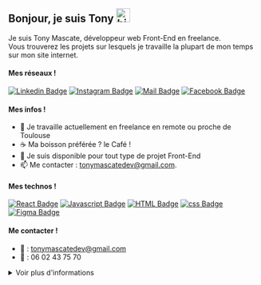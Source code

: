 ## Bonjour, je suis Tony <img src="https://user-images.githubusercontent.com/1303154/88677602-1635ba80-d120-11ea-84d8-d263ba5fc3c0.gif" width="28px" alt="hi">

Je suis Tony Mascate, développeur web Front-End en freelance.  
Vous trouverez les projets sur lesquels je travaille la plupart de mon temps sur mon site internet.

#### Mes réseaux !

[![Linkedin Badge](https://img.shields.io/badge/Tony_Mascate-0e76a8?style=flat&labelColor=0e76a8&logo=linkedin&logoColor=white)](https://www.linkedin.com/in/tony-mascate-7b54a6171/) [![Instagram Badge](https://img.shields.io/badge/-@tonywebdev-e84393?style=flat&labelColor=e84393&logo=instagram&logoColor=white)](https://instagram.com/tonywebdev) [![Mail Badge](https://img.shields.io/badge/-tonymascatedev-c0392b?style=flat&labelColor=c0392b&logo=gmail&logoColor=white)](mailto:tonymascatedev@gmail.com)
[![Facebook Badge](https://img.shields.io/badge/-@TonyMascate-success?style=flat&labelColor=success&logo=fiverr&logoColor=white)](https://www.linkedin.com/in/tony-mascate-7b54a6171/)

<!-- TODO: Add last video link -->
#### Mes infos !

- 🔭 Je travaille actuellement en freelance en remote ou proche de Toulouse
- ☕ Ma boisson préférée ? le Café !
- 🤔 Je suis disponible pour tout type de projet Front-End
- 📫 Me contacter : tonymascatedev@gmail.com.

#### Mes technos !

<!-- TODO: Make technologies links takes you to repositories -->

[![React Badge](https://img.shields.io/badge/-React-61DBFB?style=for-the-badge&labelColor=black&logo=react&logoColor=61DBFB)](#)
[![Javascript Badge](https://img.shields.io/badge/-Javascript-F0DB4F?style=for-the-badge&labelColor=black&logo=javascript&logoColor=F0DB4F)](#)
[![HTML Badge](https://img.shields.io/badge/-Html5-E34F26?style=for-the-badge&labelColor=black&logo=Html5&logoColor=#E34F26)](#)
[![css Badge](https://img.shields.io/badge/-CSS-1572B6?style=for-the-badge&labelColor=black&logo=css3&logoColor=1572B6)](#)
[![Figma Badge](https://img.shields.io/badge/-Figma-e535ab?style=for-the-badge&labelColor=black&logo=Figma&logoColor=e535ab)](#)

#### Me contacter !
- 📧 : tonymascatedev@gmail.com
- 📱 : 06 02 43 75 70

<details>
<summary>
  Voir plus d'informations
</summary>

<br >

Je suis passionné par l'informatique que ce soit en tant que consommateur ou en tant que créateur.  
C'est un monde fascinant qui nous permet de créer tout ce qui nous passe par la tête.

#### 🖱️ Statistiques de programmation

<!--START_SECTION:waka-->

```text
JavaScript   1 hr 52 mins    ██████████████▓░░░░░░░░░░   58.14 %
SCSS         44 mins         █████▓░░░░░░░░░░░░░░░░░░░   22.84 %
Bash         19 mins         ██▒░░░░░░░░░░░░░░░░░░░░░░   09.92 %
Git Config   15 mins         ██░░░░░░░░░░░░░░░░░░░░░░░   08.09 %
JSON         1 min           ▒░░░░░░░░░░░░░░░░░░░░░░░░   01.01 %
```

<!--END_SECTION:waka-->

#### Github Stats

![Ipenywis's github stats](https://github-readme-stats.vercel.app/api?username=TonyMascate&count_private=true&theme=tokyonight&hide=contribs,prs)

</details>


[reactplaylist]: https://www.youtube.com/watch?v=KxXXEL-k47Y&list=PLvXDmnBbOF7RnYiZvDwl2Pzcs2kfi10wd
[vscodetutorial]: https://www.youtube.com/watch?v=Bkie2ai8qeE&t=8s
[htmltutorial]: https://www.youtube.com/watch?v=VK6MXVxOsws&t=27s
[javascripttutorial]: https://www.youtube.com/watch?v=D-LHKvmX37E
